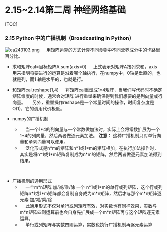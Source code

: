 # 2.15~2.14第二周 神经网络基础
[TOC]

### 2.15 Python 中的广播机制（Broadcasting in Python）
![ea243103.png](:storage\964c5925-1e39-4450-8124-7afe77a826b0\ea243103.png)
&emsp; 用矩阵运算的方式计算不同食物中不同营养成分中的卡路里百分比。
* 求和矩阵cal=目标矩阵A.sum(axis=0)
	&emsp; 上式表示对矩阵A按列求和，axis 用来指明将要进行的运算是沿着哪个轴执行，在numpy中，0轴是垂直的，也就是列，而1 轴是水平的，也就是行。

* 和矩阵cal.reshape(1,4)
&emsp; 将矩阵cal重塑成1\*4矩阵，当我们写代码时不确定矩阵维度的时候，通常会对矩阵
进行重塑来确保得到我们想要的是列向量或行向量。
&emsp; 另外，重塑操作reshape是一个常量时间的操作，时间复杂度是O(1)，它的调用代价极低。

* numpy的广播机制
	* &emsp; 当一个1\*4的列向量与一个常数做加法时，实际上会将常数扩展为一个1\*4的列向量，然后两者做逐元素加法。 **注意：** 这种广播机制只对单行向量和单列向量可以使用。
	* &emsp; 泛化形式是n\*m的矩阵和n\*1或1\*m的矩阵相加。在执行加法操作时，其实是将n\*1或1\*m矩阵复制成为n\*m的矩阵，然后两者做逐元素加法得到结果。
<br>

* 广播机制的通用形式
	* &emsp;  一个m\*n矩阵 加/减/乘/除 一个 n\*1或1\*m的单行或列矩阵，这个行或列矩阵n\*1或1\*m矩阵都会复制自身成为m\*n矩阵，然后才与那个m\*n矩阵逐元素 加/减/乘/除
	* &emsp;  此通用形式不仅对单行或列矩阵有效，对实数也有同样效果，实数与m\*n矩阵四则运算前也会自身先扩展成一个m\*n矩阵再与这个矩阵逐元素运算。
	* &emsp;  单行或列矩阵与实数四则运算，实数也执行广播机制再逐元素运算




<!--stackedit_data:
eyJoaXN0b3J5IjpbNDAxMzE3MzQ5XX0=
-->